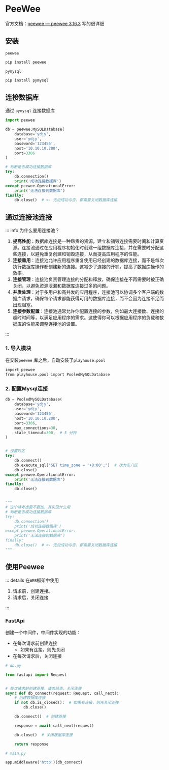 # PeeWee



官方文档：[peewee — peewee 3.16.3](https://docs.peewee-orm.com/en/latest/index.html) 写的很详细

## 安装

`peewee`

``` bash
pip install peewee
```

`pymysql`

``` bash
pip install pymysql
```



## 连接数据库

通过 `pymysql` 连接数据库



``` python
import peewee

db = peewee.MySQLDatabase(
    database='ydjy',
    user='ydjy',
    password='123456',
    host='10.10.10.200',
    port=3306
)

# 判断是否成功连接数据库
try:
    db.connection()
    print('成功连接数据库')
except peewee.OperationalError:
    print('无法连接到数据库')
finally:
    db.close()	# <- 无论成功与否，都需要关闭数据库连接
```





## 通过连接池连接

::: info 为什么要用连接池？

1. **提高性能**：数据库连接是一种昂贵的资源，建立和销毁连接需要时间和计算资源。连接池通过在应用程序初始化时创建一组数据库连接，并在需要时分配这些连接，以避免重复创建和销毁连接，从而提高应用程序的性能。
2. **连接重用**：连接池允许应用程序重复使用已经创建的数据库连接，而不是每次执行数据库操作都创建新的连接。这减少了连接的开销，提高了数据库操作的效率。
3. **连接管理**：连接池负责管理连接的分配和释放，确保连接在不再需要时被正确关闭，以避免资源泄漏和数据库连接过多的问题。
4. **并发处理**：对于多用户和高并发的应用程序，连接池可以协调多个客户端的数据库请求，确保每个请求都能获得可用的数据库连接，而不会因为连接不足而出现阻塞。
5. **连接参数配置**：连接池通常允许你配置连接的参数，例如最大连接数、连接的超时时间等，以满足应用程序的需求。这使得你可以根据应用程序的负载和数据库的性能来调整连接池的设置。

:::



### 1. 导入模块

在安装`peewee` 库之后，自动安装了`playhouse.pool`

``` bash
import peewee
from playhouse.pool import PooledMySQLDatabase
```



### 2. 配置Mysql连接

``` python
db = PooledMySQLDatabase(
    database='ydjy',
    user='ydjy',
    password='123456',
    host='10.10.10.200',
    port=3306,
    max_connections=30,
    stale_timeout=300,  # 5 分钟
)


# 设置时区
try:
    db.connect()
    db.execute_sql("SET time_zone = '+8:00';")	# 改为东八区
    db.close()
except peewee.OperationalError:
    print('无法连接到数据库')
finally:
    db.close()


"""
# 这个待考虑要不要加，其实没什么用
# 判断是否成功连接数据库
try:
    db.connection()
    print('成功连接数据库')
except peewee.OperationalError:
    print('无法连接到数据库')
finally:
    db.close()	# <- 无论成功与否，都需要关闭数据库连接
"""
```







## 使用Peewee

::: details 在`WEB`框架中使用

1. 请求前，创建连接。
2. 请求后，关闭连接

:::



### FastApi

创建一个中间件，中间件实现的功能：

- 在每次请求前创建连接
  - 如果有连接，则先关闭
- 在每次请求后，关闭连接

``` python
# db.py

from fastapi import Request


# 每次请求前创建连接，请求结束，关闭连接
async def db_connect(request: Request, call_next):
    # 创建数据库连接
    if not db.is_closed():  # 如果有连接，则先关闭连接
        db.close()

    db.connect()  # 创建连接

    response = await call_next(request)

    db.close()  # 关闭数据库连接

    return response
```



``` python
# main.py

app.middleware('http')(db_connect)
```

























































